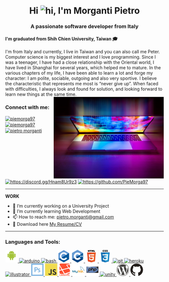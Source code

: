 <h1 align="center"> Hi <img src="https://user-images.githubusercontent.com/1303154/88677602-1635ba80-d120-11ea-84d8-d263ba5fc3c0.gif" width="28px" alt="hi">, I'm Morganti Pietro </h1>
<h3 align="center">A passionate software developer from Italy</h3>

#### I'm graduated from Shih Chien University, Taiwan 🎓
I'm from Italy and currently, I live in Taiwan and you can also call me Peter. <br />
Computer science is my biggest interest and I love programming. Since I was a teenager, I have had a close relationship with the Oriental world, I have lived in Shanghai for several years, which helped me to mature. In the various chapters of my life, I have been able to learn a lot and forge my character: I am polite, sociable, outgoing and also very sportive. I believe the characteristic that represents me most is “never give up”. When faced with difficulties, I always look and found for solution, and looking forward to learn new things at the same time.<br />
<img align="right" alt="jpg_cp" src="https://github.com/PieMorga97/PieMorga97/blob/main/resumes/laptop.jpg" width="350" height="260" />

<h3 align="left">Connect with me:</h3>
<p align="left">
<a href="https://twitter.com/piemorga97" target="blank"><img align="center" src="https://raw.githubusercontent.com/rahuldkjain/github-profile-readme-generator/master/src/images/icons/Social/twitter.svg" alt="piemorga97" height="30" width="40" /></a>
<a href="https://linkedin.com/in/pietro-morganti" target="blank"><img align="center" src="https://raw.githubusercontent.com/rahuldkjain/github-profile-readme-generator/master/src/images/icons/Social/linked-in-alt.svg" alt="piemorga97" height="30" width="40" /></a>
<a href="https://fb.com/pietro.morganti.97" target="blank"><img align="center" src="https://raw.githubusercontent.com/rahuldkjain/github-profile-readme-generator/master/src/images/icons/Social/facebook.svg" alt="pietro morganti" height="30" width="40" /></a>
<a href="https://discord.gg/https://discord.gg/Hnam8Ur9z3" target="blank"><img align="center" src="https://raw.githubusercontent.com/rahuldkjain/github-profile-readme-generator/master/src/images/icons/Social/discord.svg" alt="https://discord.gg/Hnam8Ur9z3" height="30" width="40" /></a>
<a href="https://github.com/PieMorga97" target="blank"><img align="center" src="https://raw.githubusercontent.com/rahuldkjain/github-profile-readme-generator/master/src/images/icons/Social/github.svg" alt="https://github.com/PieMorga97" height="30" width="40" /></a>
</p>

---
**WORK**

- 🔭 I’m currently working on a University Project 
- 🌱 I’m currently learning Web Development 
- 📫 How to reach me: pietro.morganti@gmail.com
- :bookmark_tabs: Download here [My Resume/CV](https://github.com/PieMorga97/PieMorga97/blob/main/resumes/Morganti_CV_2022.pdf)

---

<h3 align="left">Languages and Tools:</h3>
<p align="left"> <a href="https://developer.android.com" target="_blank" rel="noreferrer"> <img src="https://raw.githubusercontent.com/devicons/devicon/master/icons/android/android-original-wordmark.svg" alt="android" width="40" height="40"/> </a> <a href="https://www.arduino.cc/" target="_blank" rel="noreferrer"> <img src="https://cdn.worldvectorlogo.com/logos/arduino-1.svg" alt="arduino" width="40" height="40"/> </a> <a href="https://www.gnu.org/software/bash/" target="_blank" rel="noreferrer"> <img src="https://www.vectorlogo.zone/logos/gnu_bash/gnu_bash-icon.svg" alt="bash" width="40" height="40"/> </a> <a href="https://www.cprogramming.com/" target="_blank" rel="noreferrer"> <img src="https://raw.githubusercontent.com/devicons/devicon/master/icons/c/c-original.svg" alt="c" width="40" height="40"/> </a> <a href="https://www.w3schools.com/cpp/" target="_blank" rel="noreferrer"> <img src="https://raw.githubusercontent.com/devicons/devicon/master/icons/cplusplus/cplusplus-original.svg" alt="cplusplus" width="40" height="40"/> </a> <a href="https://www.w3.org/html/" target="_blank" rel="noreferrer"> <img src="https://raw.githubusercontent.com/devicons/devicon/master/icons/html5/html5-original-wordmark.svg" alt="html5" width="40" height="40"/> </a> <a href="https://www.w3schools.com/css/" target="_blank" rel="noreferrer"> <img src="https://raw.githubusercontent.com/devicons/devicon/master/icons/css3/css3-original-wordmark.svg" alt="css3" width="40" height="40"/> </a> <a href="https://git-scm.com/" target="_blank" rel="noreferrer"> <img src="https://www.vectorlogo.zone/logos/git-scm/git-scm-icon.svg" alt="git" width="40" height="40"/> </a> <a href="https://heroku.com" target="_blank" rel="noreferrer"> <img src="https://www.vectorlogo.zone/logos/heroku/heroku-icon.svg" alt="heroku" width="40" height="40"/> </a> <a href="https://www.adobe.com/in/products/illustrator.html" target="_blank" rel="noreferrer"> <img src="https://www.vectorlogo.zone/logos/adobe_illustrator/adobe_illustrator-icon.svg" alt="illustrator" width="40" height="40"/> </a> <a href="https://www.photoshop.com/en" target="_blank" rel="noreferrer"> <img src="https://raw.githubusercontent.com/devicons/devicon/master/icons/photoshop/photoshop-line.svg" alt="photoshop" width="40" height="40"/> </a> <a href="https://developer.mozilla.org/en-US/docs/Web/JavaScript" target="_blank" rel="noreferrer"> <img src="https://raw.githubusercontent.com/devicons/devicon/master/icons/javascript/javascript-original.svg" alt="javascript" width="40" height="40"/> </a> <a href="https://laravel.com/" target="_blank" rel="noreferrer"> <img src="https://raw.githubusercontent.com/devicons/devicon/master/icons/laravel/laravel-plain-wordmark.svg" alt="laravel" width="40" height="40"/> </a> <a href="https://www.mysql.com/" target="_blank" rel="noreferrer"> <img src="https://raw.githubusercontent.com/devicons/devicon/master/icons/mysql/mysql-original-wordmark.svg" alt="mysql" width="40" height="40"/> </a> <a href="https://www.php.net" target="_blank" rel="noreferrer"> <img src="https://raw.githubusercontent.com/devicons/devicon/master/icons/php/php-original.svg" alt="php" width="40" height="40"/> </a> <a href="https://unity.com/" target="_blank" rel="noreferrer"> <img src="https://www.vectorlogo.zone/logos/unity3d/unity3d-icon.svg" alt="unity" width="40" height="40"/> </a> <a href="https://wordpress.com/" target="_blank" rel="noreferrer"> <img src="https://raw.githubusercontent.com/github/explore/80688e429a7d4ef2fca1e82350fe8e3517d3494d/topics/wordpress/wordpress.png" alt="bash" width="40" height="40"/> </a> <a href="https://github.com/" target="_blank" rel="noreferrer"> <img src="https://raw.githubusercontent.com/github/explore/89bdd9644f44d1b12180fd512b95574fe4c54617/topics/github-api/github-api.png" alt="bash" width="40" height="40"/> </a></p>

<!--
---
**GRAFICI**

[![card](https://github-readme-stats.vercel.app/api?username=PieMorga97&theme=default&show_icons=true)](https://github.com/PieMorga97/)
[![iuricode](https://github-readme-stats.vercel.app/api/top-langs/?username=PieMorga97&hide=html&layout=compact&theme=default)](https://github.com/PieMorga97/)
---
-->
